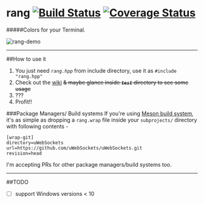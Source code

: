 # rang [![Build Status](https://travis-ci.org/agauniyal/rang.svg?branch=master)](https://travis-ci.org/agauniyal/rang) [![Coverage Status](https://coveralls.io/repos/github/agauniyal/rang/badge.svg?branch=master)](https://coveralls.io/github/agauniyal/rang?branch=master)

#####Colors for your Terminal.

![rang-demo](https://cloud.githubusercontent.com/assets/7630575/13501282/0bd00074-e18c-11e5-9848-5bd1f20566d9.gif)

------
##How to use it
1. You just need *`rang.hpp`* from include directory, use it as `#include "rang.hpp"`
2. Check out the [wiki](https://github.com/agauniyal/rang/wiki) ~~& maybe glance inside ***`test`*** directory to see some usage~~
3. ???
4. Profit!!

###Package Managers/ Build systems
If you're using [Meson build system](https://github.com/mesonbuild/meson), it's as simple as dropping a `rang.wrap` file inside your `subprojects/` directory with following contents - 

```
[wrap-git]
directory=uWebSockets
url=https://github.com/uWebSockets/uWebSockets.git
revision=head
```
I'm accepting PRs for other package managers/build systems too.

------
##TODO
- [ ] support Windows versions < 10
